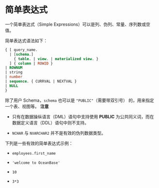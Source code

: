 简单表达式 
==========================

一个简单表达式（Simple Expressions）可以是列、伪列、常量、序列数或空值。

简单表达式语法如下：

```sql
{ [ query_name.
  | [schema.]
    { table. | view. | materialized view. }
  ] { column | ROWID }
| ROWNUM
| string
| number
| sequence. { CURRVAL | NEXTVAL }
| NULL
}
```



除了用户 Schema，`schema` 也可以是 `"PUBLIC"`（需要带双引号） 的，用来指定一个表、视图等。
**注意**



* 只有在数据操纵语言（DML）语句中支持使用 **PUBLIC** 为公共同义词，而在数据定义语言（DDL）语句中则不支持。

  

* `NCHAR` 与 `NVARCHAR2` 并不是有效的伪列数据类型。

  




下列是一些有效的简单表达式示例：

* `employees.first_name`

* `'welcome to OceanBase'`

* `10`

* `3*3`



